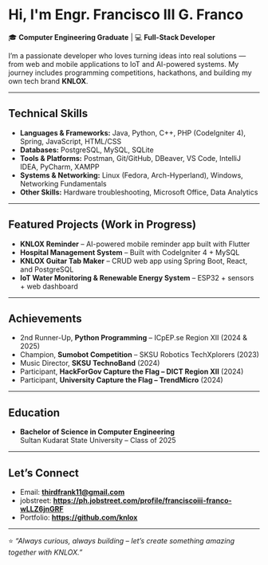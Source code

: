 
# Hi, I'm Engr. Francisco III G. Franco  

🎓 **Computer Engineering Graduate** | 💻 **Full-Stack Developer** 

I’m a passionate developer who loves turning ideas into real solutions — from web and mobile applications to IoT and AI-powered systems. My journey includes programming competitions, hackathons, and building my own tech brand **KNLOX**.  

---

## Technical Skills
- **Languages & Frameworks:** Java, Python, C++, PHP (CodeIgniter 4), Spring, JavaScript, HTML/CSS  
- **Databases:** PostgreSQL, MySQL, SQLite  
- **Tools & Platforms:** Postman, Git/GitHub, DBeaver, VS Code, IntelliJ IDEA, PyCharm, XAMPP  
- **Systems & Networking:** Linux (Fedora, Arch-Hyperland), Windows, Networking Fundamentals  
- **Other Skills:** Hardware troubleshooting, Microsoft Office, Data Analytics  

---

## Featured Projects (Work in Progress)
- **KNLOX Reminder** – AI-powered mobile reminder app built with Flutter  
- **Hospital Management System** – Built with CodeIgniter 4 + MySQL  
- **KNLOX Guitar Tab Maker** – CRUD web app using Spring Boot, React, and PostgreSQL  
- **IoT Water Monitoring & Renewable Energy System** – ESP32 + sensors + web dashboard  

---

## Achievements
- 2nd Runner-Up, **Python Programming** – ICpEP.se Region XII (2024 & 2025)  
- Champion, **Sumobot Competition** – SKSU Robotics TechXplorers (2023)  
- Music Director, **SKSU TechnoBand** (2024)  
- Participant, **HackForGov Capture the Flag – DICT Region XII** (2024)
- Participant, **University Capture the Flag – TrendMicro** (2024) 

---

## Education
- **Bachelor of Science in Computer Engineering**  
  Sultan Kudarat State University – Class of 2025  

---

## Let’s Connect
- Email: **thirdfrank11@gmail.com**  
- jobstreet: **https://ph.jobstreet.com/profile/franciscoiii-franco-wLLZ6jnGRF**  
- Portfolio: **https://github.com/knlox**

---

⭐️ *“Always curious, always building – let’s create something amazing together with KNLOX.”*

